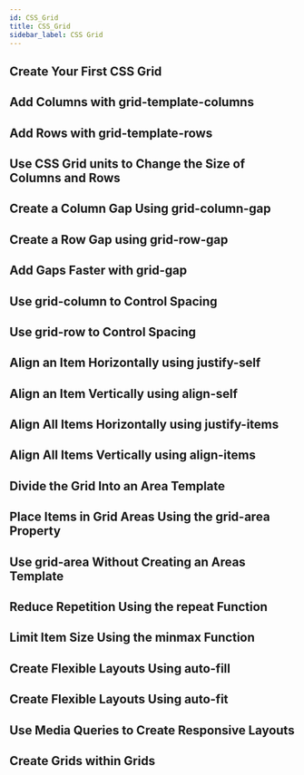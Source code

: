 ```yaml
---
id: CSS_Grid
title: CSS_Grid
sidebar_label: CSS Grid
---
```


## Create Your First CSS Grid

## Add Columns with grid-template-columns

## Add Rows with grid-template-rows

## Use CSS Grid units to Change the Size of Columns and Rows

## Create a Column Gap Using grid-column-gap

## Create a Row Gap using grid-row-gap

## Add Gaps Faster with grid-gap

## Use grid-column to Control Spacing

## Use grid-row to Control Spacing

## Align an Item Horizontally using justify-self

## Align an Item Vertically using align-self

## Align All Items Horizontally using justify-items

## Align All Items Vertically using align-items

## Divide the Grid Into an Area Template

## Place Items in Grid Areas Using the grid-area Property

## Use grid-area Without Creating an Areas Template

## Reduce Repetition Using the repeat Function

## Limit Item Size Using the minmax Function

## Create Flexible Layouts Using auto-fill

## Create Flexible Layouts Using auto-fit

## Use Media Queries to Create Responsive Layouts

## Create Grids within Grids
